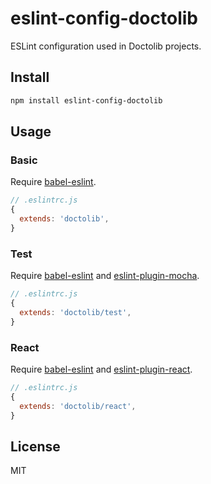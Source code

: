 # eslint-config-doctolib

ESLint configuration used in Doctolib projects.

## Install

```sh
npm install eslint-config-doctolib
```

## Usage

### Basic

Require [babel-eslint](https://github.com/babel/babel-eslint).

```js
// .eslintrc.js
{
  extends: 'doctolib',
}
```

### Test

Require [babel-eslint](https://github.com/babel/babel-eslint) and [eslint-plugin-mocha](https://github.com/lo1tuma/eslint-plugin-mocha).

```js
// .eslintrc.js
{
  extends: 'doctolib/test',
}
```

### React

Require [babel-eslint](https://github.com/babel/babel-eslint) and [eslint-plugin-react](https://github.com/yannickcr/eslint-plugin-react).

```js
// .eslintrc.js
{
  extends: 'doctolib/react',
}
```

## License

MIT
